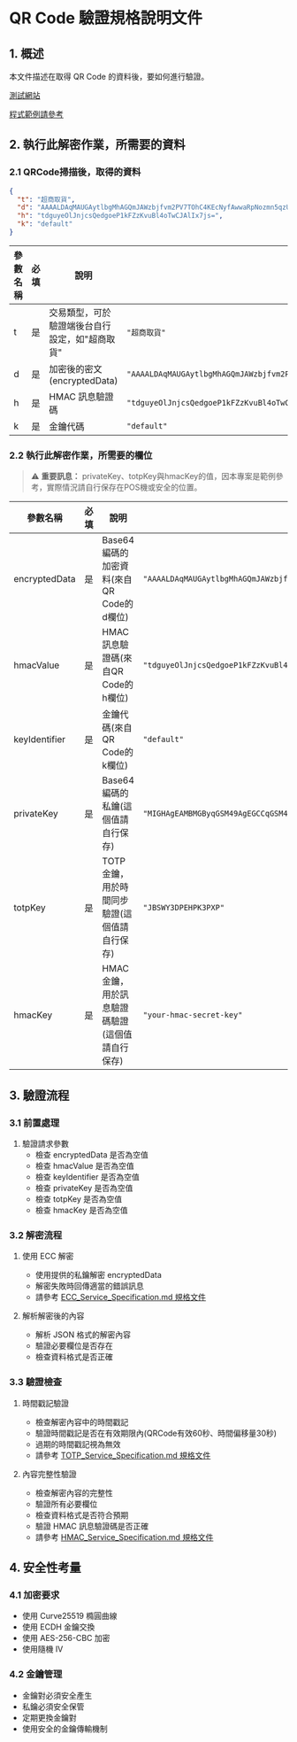 # QR Code 驗證規格說明文件

## 1. 概述

本文件描述在取得 QR Code 的資料後，要如何進行驗證。

[測試網站](https://demo.wallet.gov.tw/reverseqrcode/)

[程式範例請參考](https://github.com/fredericli-gmail/twdiw_reverseQRCode/blob/aab7f3df7880ffe4461e3d0b24c5cf72561278f1/src/main/java/com/example/demo/controller/VerifyQRCodeController.java#L61)

## 2. 執行此解密作業，所需要的資料

### 2.1 QRCode掃描後，取得的資料

```json
{
  "t": "超商取貨",
  "d": "AAAALDAqMAUGAytlbgMhAGQmJAWzbjfvm2PV7TOhC4KEcNyfAwwaRpNozmn5qzUcKLqk0Nn9M/BZDLpfv2YuKLHlk2mxkQBeZf2mwKVe0B2V38BUsrraKfGYYx3rCBnJpKWoixSngGdCLM41CkrrT8dXavzkcaDTvkpAJ5tl",
  "h": "tdguyeOlJnjcsQedgoeP1kFZzKvuBl4oTwCJAlIx7js=",
  "k": "default"
}
```

| 參數名稱 | 必填 | 說明 | 格式範例 |
|---------|------|------|----------|
| t | 是 | 交易類型，可於驗證端後台自行設定，如"超商取貨" | `"超商取貨"` |
| d | 是 | 加密後的密文(encryptedData) | `"AAAALDAqMAUGAytlbgMhAGQmJAWzbjfvm2PV7TOhC4KEcNyfAwwaRpNozmn5qzUcKLqk0Nn9M/BZDLpfv2YuKLHlk2mxkQBeZf2mwKVe0B2V38BUsrraKfGYYx3rCBnJpKWoixSngGdCLM41CkrrT8dXavzkcaDTvkpAJ5tl"` |
| h | 是 | HMAC 訊息驗證碼 | `"tdguyeOlJnjcsQedgoeP1kFZzKvuBl4oTwCJAlIx7js="` |
| k | 是 | 金鑰代碼 | `"default"` |

### 2.2 執行此解密作業，所需要的欄位

> ⚠️ **重要訊息：** privateKey、totpKey與hmacKey的值，因本專案是範例參考，實際情況請自行保存在POS機或安全的位置。

| 參數名稱 | 必填 | 說明 | 格式範例 |
|---------|------|------|----------|
| encryptedData | 是 | Base64 編碼的加密資料(來自QR Code的d欄位) | `"AAAALDAqMAUGAytlbgMhAGQmJAWzbjfvm2PV7TOhC4KEcNyfAwwaRpNozmn5qzUcKLqk0Nn9M/BZDLpfv2YuKLHlk2mxkQBeZf2mwKVe0B2V38BUsrraKfGYYx3rCBnJpKWoixSngGdCLM41CkrrT8dXavzkcaDTvkpAJ5tl"` |
| hmacValue | 是 | HMAC 訊息驗證碼(來自QR Code的h欄位) | `"tdguyeOlJnjcsQedgoeP1kFZzKvuBl4oTwCJAlIx7js="` |
| keyIdentifier | 是 | 金鑰代碼(來自QR Code的k欄位) | `"default"` |
| privateKey | 是 | Base64 編碼的私鑰(這個值請自行保存) | `"MIGHAgEAMBMGByqGSM49AgEGCCqGSM49AwEHBG0w..."` |
| totpKey | 是 | TOTP 金鑰，用於時間同步驗證(這個值請自行保存) | `"JBSWY3DPEHPK3PXP"` |
| hmacKey | 是 | HMAC 金鑰，用於訊息驗證碼驗證(這個值請自行保存) | `"your-hmac-secret-key"` |


## 3. 驗證流程

### 3.1 前置處理

1. 驗證請求參數
   - 檢查 encryptedData 是否為空值
   - 檢查 hmacValue 是否為空值
   - 檢查 keyIdentifier 是否為空值
   - 檢查 privateKey 是否為空值
   - 檢查 totpKey 是否為空值
   - 檢查 hmacKey 是否為空值

### 3.2 解密流程
1. 使用 ECC 解密
   - 使用提供的私鑰解密 encryptedData
   - 解密失敗時回傳適當的錯誤訊息
   - 請參考 [ECC_Service_Specification.md 規格文件](https://github.com/fredericli-gmail/twdiw_reverseQRCode/blob/main/docs/ECC_Service_Specification.md)

2. 解析解密後的內容
   - 解析 JSON 格式的解密內容
   - 驗證必要欄位是否存在
   - 檢查資料格式是否正確

### 3.3 驗證檢查
1. 時間戳記驗證
   - 檢查解密內容中的時間戳記
   - 驗證時間戳記是否在有效期限內(QRCode有效60秒、時間偏移量30秒)
   - 過期的時間戳記視為無效
   - 請參考 [TOTP_Service_Specification.md 規格文件](https://github.com/fredericli-gmail/twdiw_reverseQRCode/blob/main/docs/TOTP_Service_Specification.md)
  

2. 內容完整性驗證
   - 檢查解密內容的完整性
   - 驗證所有必要欄位
   - 檢查資料格式是否符合預期
   - 驗證 HMAC 訊息驗證碼是否正確
   - 請參考 [HMAC_Service_Specification.md 規格文件](https://github.com/fredericli-gmail/twdiw_reverseQRCode/blob/main/docs/HMAC_Service_Specification.md)


## 4. 安全性考量

### 4.1 加密要求
- 使用 Curve25519 橢圓曲線
- 使用 ECDH 金鑰交換
- 使用 AES-256-CBC 加密
- 使用隨機 IV

### 4.2 金鑰管理
- 金鑰對必須安全產生
- 私鑰必須安全保管
- 定期更換金鑰對
- 使用安全的金鑰傳輸機制
